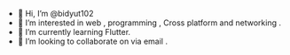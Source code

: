 - 👋 Hi, I’m @bidyut102
- 👀 I’m interested in web , programming , Cross platform and networking .
- 🌱 I’m currently learning Flutter.
- 💞️ I’m looking to collaborate on via email .

<!---
bidyut102/bidyut102 is a ✨ special ✨ repository because its `README.md` (this file) appears on your GitHub profile.
You can click the Preview link to take a look at your changes.
--->
